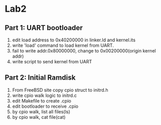 # Lab2

## Part 1: UART bootloader

1. edit load address to 0x40200000 in linker.ld and kernel.its
2. write 'load' command to load kernel from UART.
3. fail to write addr.0x80000000, change to 0x00200000(origin kernel addr)
4. write script to send kernel from UART

## Part 2: Initial Ramdisk

1. From FreeBSD site copy cpio struct to initrd.h
2. write cpio walk logic to initrd.c
3. edit Makefile to create .cpio
4. edit bootloader to receive .cpio
5. by cpio walk, list all files(ls)
6. by cpio walk, cat file(cat)
